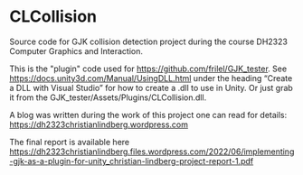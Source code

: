 # CLCollision
Source code for GJK collision detection project during the course DH2323 Computer Graphics and Interaction.

This is the "plugin" code used for https://github.com/frilel/GJK_tester. See https://docs.unity3d.com/Manual/UsingDLL.html under the heading “Create a DLL with Visual Studio” for how to create a .dll to use in Unity. Or just grab it from the GJK_tester/Assets/Plugins/CLCollision.dll.

A blog was written during the work of this project one can read for details: https://dh2323christianlindberg.wordpress.com

The final report is available here https://dh2323christianlindberg.files.wordpress.com/2022/06/implementing-gjk-as-a-plugin-for-unity_christian-lindberg-project-report-1.pdf

